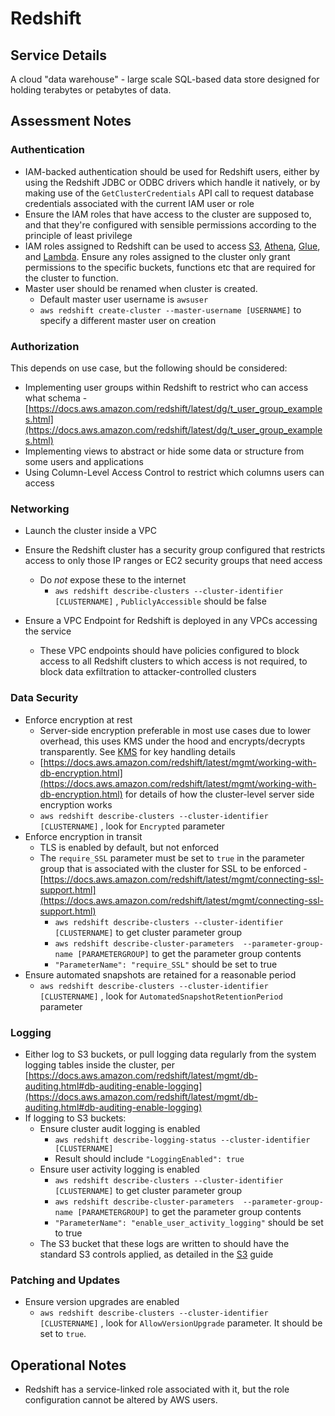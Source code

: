 # Redshift

## Service Details

A cloud "data warehouse" - large scale SQL-based data store designed for holding terabytes or petabytes of data.

## Assessment Notes

### Authentication

* IAM-backed authentication should be used for Redshift users, either by using the Redshift JDBC or ODBC drivers which handle it natively, or by making use of the  `GetClusterCredentials` API call to request database credentials associated with the current IAM user or role
* Ensure the IAM roles that have access to the cluster are supposed to, and that they're configured with sensible permissions according to the principle of least privilege
* IAM roles assigned to Redshift can be used to access [S3](./S3), [Athena](./Athena), [Glue](./Glue), and [Lambda](./Lambda). Ensure any roles assigned to the cluster only grant permissions to the specific buckets, functions etc that are required for the cluster to function.
* Master user should be renamed when cluster is created.
  * Default master user username is `awsuser`
  * `aws redshift create-cluster --master-username [USERNAME]` to specify a different master user on creation

### Authorization

This depends on use case, but the following should be considered:

* Implementing user groups within Redshift to restrict who can access what schema - [https://docs.aws.amazon.com/redshift/latest/dg/t_user_group_examples.html](https://docs.aws.amazon.com/redshift/latest/dg/t_user_group_examples.html)
* Implementing views to abstract or hide some data or structure from some users and applications
* Using Column-Level Access Control to restrict which columns users can access

### Networking

* Launch the cluster inside a VPC
* Ensure the Redshift cluster has a security group configured that restricts access to only those IP ranges or EC2 security groups that need access
  * Do _not_ expose these to the internet
    * `aws redshift describe-clusters --cluster-identifier [CLUSTERNAME]` , `PubliclyAccessible` should be false

* Ensure a VPC Endpoint for Redshift is deployed in any VPCs accessing the service
  * These VPC endpoints should have policies configured to block access to all Redshift clusters to which access is not required, to block data exfiltration to attacker-controlled clusters

### Data Security

* Enforce encryption at rest
  * Server-side encryption preferable in most use cases due to lower overhead, this uses KMS under the hood and encrypts/decrypts transparently. See [KMS](./KMS) for key handling details
  * [https://docs.aws.amazon.com/redshift/latest/mgmt/working-with-db-encryption.html](https://docs.aws.amazon.com/redshift/latest/mgmt/working-with-db-encryption.html) for details of how the cluster-level server side encryption works
  * `aws redshift describe-clusters --cluster-identifier [CLUSTERNAME]` , look for `Encrypted` parameter
* Enforce encryption in transit
  * TLS is enabled by default, but not enforced
  * The `require_SSL` parameter must be set to `true` in the parameter group that is associated with the cluster for SSL to be enforced - [https://docs.aws.amazon.com/redshift/latest/mgmt/connecting-ssl-support.html](https://docs.aws.amazon.com/redshift/latest/mgmt/connecting-ssl-support.html)
    * `aws redshift describe-clusters --cluster-identifier [CLUSTERNAME]` to get cluster parameter group
    * `aws redshift describe-cluster-parameters  --parameter-group-name [PARAMETERGROUP]` to get the parameter group contents
    * `"ParameterName": "require_SSL"` should be set to true
* Ensure automated snapshots are retained for a reasonable period
  * `aws redshift describe-clusters --cluster-identifier [CLUSTERNAME]` , look for `AutomatedSnapshotRetentionPeriod` parameter

### Logging

* Either log to S3 buckets, or pull logging data regularly from the system logging tables inside the cluster, per [https://docs.aws.amazon.com/redshift/latest/mgmt/db-auditing.html#db-auditing-enable-logging](https://docs.aws.amazon.com/redshift/latest/mgmt/db-auditing.html#db-auditing-enable-logging)
* If logging to S3 buckets:
  * Ensure cluster audit logging is enabled
    * `aws redshift describe-logging-status --cluster-identifier [CLUSTERNAME]`
    * Result should include `"LoggingEnabled": true`
  * Ensure user activity logging is enabled
    * `aws redshift describe-clusters --cluster-identifier [CLUSTERNAME]` to get cluster parameter group
    * `aws redshift describe-cluster-parameters  --parameter-group-name [PARAMETERGROUP]` to get the parameter group contents
    * `"ParameterName": "enable_user_activity_logging"` should be set to true
  * The S3 bucket that these logs are written to should have the standard S3 controls applied, as detailed in the [S3](./S3) guide

### Patching and Updates

* Ensure version upgrades are enabled
  * `aws redshift describe-clusters --cluster-identifier [CLUSTERNAME]` , look for `AllowVersionUpgrade` parameter. It should be set to `true`.


## Operational Notes

* Redshift has a service-linked role associated with it, but the role configuration cannot be altered by AWS users.
